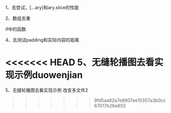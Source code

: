 1、去尝试，[...ary]和ary.slice的性能

2、数组去重

if中的函数

4、去测试padding和实际内容的距离

<<<<<<< HEAD
5、无缝轮播图去看实现示例duowenjian
=======
5、无缝轮播图去看实现示例 改变多文件2
>>>>>>> 9fd5aa82a7e8907ee10357a3b0cc67017b26e802
